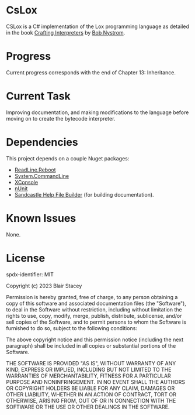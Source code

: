 # CsLox

CSLox is a C# implementation of the Lox programming language as detailed in the book [Crafting Interpreters](https://craftinginterpreters.com) by [Bob Nystrom](https://journal.stuffwithstuff.com/).

# Progress

Current progress corresponds with the end of Chapter 13: Inheritance.

# Current Task

Improving documentation, and making modifications to the language before moving on to create the bytecode interpreter.

# Dependencies

This project depends on a couple Nuget packages:

- [ReadLine.Reboot](https://www.nuget.org/packages/ReadLine.Reboot)
- [System.CommandLine](https://www.nuget.org/packages/System.CommandLine)
- [XConsole](https://www.nuget.org/packages/XConsole)
- [nUnit](https://www.nuget.org/packages/NUnit)
- [Sandcastle Help File Builder](https://github.com/EWSoftware/SHFB) (for building documentation).

# Known Issues

None.

# License

spdx-identifier: MIT

Copyright (c) 2023 Blair Stacey

Permission is hereby granted, free of charge, to any person obtaining a copy of this software and associated documentation files (the "Software"), to deal in the Software without restriction, including without limitation the rights to use, copy, modify, merge, publish, distribute, sublicense, and/or sell copies of the Software, and to permit persons to whom the Software is furnished to do so, subject to the following conditions:

The above copyright notice and this permission notice (including the next paragraph) shall be included in all copies or substantial portions of the Software.

THE SOFTWARE IS PROVIDED "AS IS", WITHOUT WARRANTY OF ANY KIND, EXPRESS OR IMPLIED, INCLUDING BUT NOT LIMITED TO THE WARRANTIES OF MERCHANTABILITY, FITNESS FOR A PARTICULAR PURPOSE AND NONINFRINGEMENT. IN NO EVENT SHALL THE AUTHORS OR COPYRIGHT HOLDERS BE LIABLE FOR ANY CLAIM, DAMAGES OR OTHER LIABILITY, WHETHER IN AN ACTION OF CONTRACT, TORT OR OTHERWISE, ARISING FROM, OUT OF OR IN CONNECTION WITH THE SOFTWARE OR THE USE OR OTHER DEALINGS IN THE SOFTWARE.
